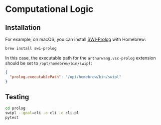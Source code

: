 # Computational Logic

## Installation

For example, on macOS, you can install [SWI-Prolog](https://formulae.brew.sh/formula/swi-prolog) with Homebrew:

```sh
brew install swi-prolog
```

In this case, the executable path for the `arthurwang.vsc-prolog` extension should be set to `/opt/homebrew/bin/swipl`:

```json
{
  "prolog.executablePath": "/opt/homebrew/bin/swipl"
}
```

## Testing

```sh
cd prolog
swipl --goal=cli -o cli -c cli.pl
pytest
```
